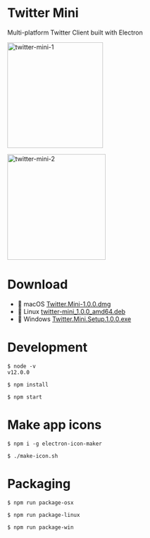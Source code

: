 # Twitter Mini

Multi-platform Twitter Client built with Electron

<a data-flickr-embed="true"  href="https://www.flickr.com/photos/140596581@N07/46846919315/in/dateposted-public/" title="twitter-mini-1"><img src="https://live.staticflickr.com/65535/46846919315_5202dc4c2f_m.jpg" width="217" height="240" alt="twitter-mini-1"></a>

<a data-flickr-embed="true"  href="https://www.flickr.com/photos/140596581@N07/46846919905/in/dateposted-public/" title="twitter-mini-2"><img src="https://live.staticflickr.com/65535/46846919905_131a37651e_m.jpg" width="223" height="240" alt="twitter-mini-2"></a>

# Download
* :apple: macOS [Twitter.Mini-1.0.0.dmg](https://github.com/dongri/twitter-mini/releases/download/v1.0.0/Twitter.Mini-1.0.0.dmg)
* :penguin: Linux [twitter-mini_1.0.0_amd64.deb](https://github.com/dongri/twitter-mini/releases/download/v1.0.0/twitter-mini_1.0.0_amd64.deb)
* :briefcase: Windows [Twitter.Mini.Setup.1.0.0.exe](https://github.com/dongri/twitter-mini/releases/download/v1.0.0/Twitter.Mini.Setup.1.0.0.exe)

# Development
```
$ node -v
v12.0.0

$ npm install

$ npm start
```

# Make app icons
```
$ npm i -g electron-icon-maker

$ ./make-icon.sh
```

# Packaging
```
$ npm run package-osx

$ npm run package-linux

$ npm run package-win
```
